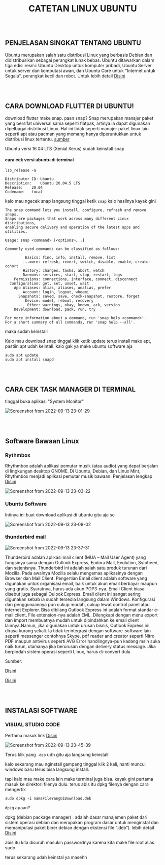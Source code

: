 <div align = "center">
  <h1> CATETAN LINUX UBUNTU </h1>
</div>

<br><br>

## PENJELASAN SINGKAT TENTANG UBUNTU

Ubuntu merupakan salah satu distribusi Linux yang berbasis Debian dan didistribusikan sebagai perangkat lunak bebas. Ubuntu ditawarkan dalam tiga edisi resmi: Ubuntu Desktop untuk komputer pribadi, Ubuntu Server untuk server dan komputasi awan, dan Ubuntu Core untuk "Internet untuk Segala", perangkat kecil dan robot. Untuk lebih detail [Disini](https://id.wikipedia.org/wiki/Ubuntu)

<br><br>

## CARA DOWNLOAD FLUTTER DI UBUNTU!

download flutter make snap. paan snap? Snap merupakan manajer paket yang bersifat universal sama seperti flatpak, artinya ia dapat digunakan dipelbagai distribusi Linux. Hal ini tidak seperti manajer paket linux lain seperti apt atau pacman yang memang hanya diperuntukkan untuk distribusi linux tertentu.
[sumber](https://kopiding.in/mengenal-snap/)

Ubuntu versi 16.04 LTS (Xenial Xerus) sudah keinstall snap 

#### cara cek versi ubuntu di terminal 
```lsb_release -a```
```No LSB modules are available.
Distributor ID:	Ubuntu
Description:	Ubuntu 20.04.5 LTS
Release:	20.04
Codename:	focal
```

kalo mau ngecek snap langsung tinggal ketik 
```snap```
kalo hasilnya kayak gini
```
The snap command lets you install, configure, refresh and remove snaps.
Snaps are packages that work across many different Linux distributions,
enabling secure delivery and operation of the latest apps and utilities.

Usage: snap <command> [<options>...]

Commonly used commands can be classified as follows:

         Basics: find, info, install, remove, list
        ...more: refresh, revert, switch, disable, enable, create-cohort
        History: changes, tasks, abort, watch
        Daemons: services, start, stop, restart, logs
    Permissions: connections, interface, connect, disconnect
  Configuration: get, set, unset, wait
    App Aliases: alias, aliases, unalias, prefer
        Account: login, logout, whoami
      Snapshots: saved, save, check-snapshot, restore, forget
         Device: model, reboot, recovery
      ... Other: warnings, okay, known, ack, version
    Development: download, pack, run, try

For more information about a command, run 'snap help <command>'.
For a short summary of all commands, run 'snap help --all'.

```
maka sudah keinstall

Kalo mau download snap tinggal klik ketik update terus install make apt, pastiin apt udah keintall. kalo gak ya make ubuntu software aja 

```
sudo apt update
sudo apt install snapd
```


<br><br>

## CARA CEK TASK MANAGER DI TERMINAL

tinggal buka aplikasi "System Monitor"

![Screenshot from 2022-09-13 23-01-29](https://user-images.githubusercontent.com/92344349/189950627-108034ac-c354-4c64-a810-c82351b122bb.png)

<br><br>

## Software Bawaan Linux

### Rythmbox

Rhythmbox adalah aplikasi pemutar musik (atau audio) yang dapat berjalan di lingkungan desktop GNOME. Di Ubuntu, Debian, dan Linux Mint, Rhythmbox menjadi aplikasi pemutar musik bawaan. Penjelasan lengkap [Disini](https://www.breedie.com/rhythmbox-aplikasi-ubuntu/)


![Screenshot from 2022-09-13 23-03-22](https://user-images.githubusercontent.com/92344349/189951261-26c50801-eae0-42e0-a982-4d26d9095a14.png)

### Ubuntu Software

Intinya ini buat download aplikasi di ubuntu gitu aja se

![Screenshot from 2022-09-13 23-08-02](https://user-images.githubusercontent.com/92344349/189952079-14665757-d1c9-46bd-980c-58d1b03813ff.png)

### thunderbird mail

![Screenshot from 2022-09-13 23-37-31](https://user-images.githubusercontent.com/92344349/189958054-be2feeed-7111-4e1f-921d-152f2752eae5.png)

Thunderbird adalah aplikasi mail client (MUA – Mail User Agent) yang fungsinya sama dengan Outlook Express, Eudora Mail, Evolution, Sylpheed, dan sejenisnya. Thunderbird ini adalah salah satu produk turunan dari Mozilla. Pada awalnya Mozilla selalu mengemas aplikasinya dengan Browser dan Mail Client.
Pengertian Email client adalah software yang digunakan untuk organisasi email, baik untuk akun email berbayar maupun yang gratis. Syaratnya, harus ada akun POP3-nya. Email Client biasa disebut juga sebagai Oulook Express.
Email client ini sangat sering digunakan sebab ia sudah tersedia langsung dalam Windows. Konfigurasi dan penggunaannya pun cukup mudah, cukup lewat control panel atau Internet Explorer. Bisa dibilang Outlook Express ini adalah format standar e-mail client. File extension-nya adalah EML. Dilengkapi dengan menu export dan import membuatnya mudah untuk dipindahkan ke email client lainnya.Namun, jika digunakan untuk urusan bisnis, Outlook Express ini dirasa kurang sekali. Ia tidak terintegrasi dengan software-software lain seperti messenger contohnya Skype, pdf reader and creator seperti Nitro PDF maupun antivirus seperti AVG Error handlingnya-pun kadang msih suka naik turun, utamanya jika berurusan dengan delivery status message. Jika berpindah sistem operasi seperti Linux, harus di-convert dulu.

Sumber: 

[Disini](https://lovelyristin.com/perbedaan-thunderbird-dan-gmail)

[Disini](https://faqdesk.net/id/klien-email-mana-yang-lebih-baik-mozilla-thunderbird-atau-microsoft-outlook)

<br><br>

## INSTALASI SOFTWARE

### VISUAL STUDIO CODE

Pertama masuk link [Disini](https://code.visualstudio.com/)

![Screenshot from 2022-09-13 23-45-39](https://user-images.githubusercontent.com/92344349/189959828-9d6784d4-4dc8-4e60-a05c-bc65c0faace6.png)

Terus klik yang ```.deb``` udh gitu aja langsung keinstall

kalo sekarang mau nginstall gampang tinggal klik 2 kali, nanti muncul windows baru terus bisa langsung install.

tapi kalo mau make cara lain make terminal juga bisa. kayak gini pertama masuk ke direktori filenya dulu. terus abis itu dpkg filenya dengan cara mengertik

```sudo dpkg -i namaFileYangDiDownload.deb```

```dpkg``` apaan? 

dpkg (debian package manager) : adalah dasar manajemen paket dari sistem operasi debian dan merupakan program dasar untuk menginstal dan memanipulasi paket biner debian dengan ekstensi file “.deb“). lebih detail [Disini](https://glosarium.org/arti-dpkg-di-komputer/)

abis itu kita disuruh masukin passwordnya karena kita make file root alias sudo

terus sekarang udah keinstal ya masehh
